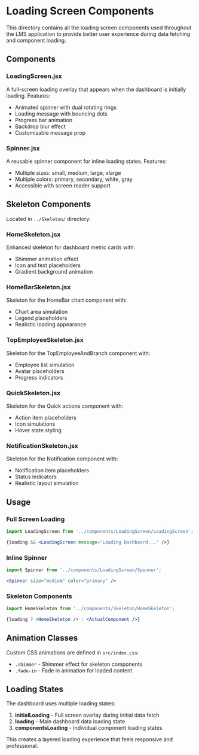 # Loading Screen Components

This directory contains all the loading screen components used throughout the LMS application to provide better user experience during data fetching and component loading.

## Components

### LoadingScreen.jsx
A full-screen loading overlay that appears when the dashboard is initially loading. Features:
- Animated spinner with dual rotating rings
- Loading message with bouncing dots
- Progress bar animation
- Backdrop blur effect
- Customizable message prop

### Spinner.jsx
A reusable spinner component for inline loading states. Features:
- Multiple sizes: small, medium, large, xlarge
- Multiple colors: primary, secondary, white, gray
- Accessible with screen reader support

## Skeleton Components

Located in `../Skeleton/` directory:

### HomeSkeleton.jsx
Enhanced skeleton for dashboard metric cards with:
- Shimmer animation effect
- Icon and text placeholders
- Gradient background animation

### HomeBarSkeleton.jsx
Skeleton for the HomeBar chart component with:
- Chart area simulation
- Legend placeholders
- Realistic loading appearance

### TopEmployeeSkeleton.jsx
Skeleton for the TopEmployeeAndBranch component with:
- Employee list simulation
- Avatar placeholders
- Progress indicators

### QuickSkeleton.jsx
Skeleton for the Quick actions component with:
- Action item placeholders
- Icon simulations
- Hover state styling

### NotificationSkeleton.jsx
Skeleton for the Notification component with:
- Notification item placeholders
- Status indicators
- Realistic layout simulation

## Usage

### Full Screen Loading
```jsx
import LoadingScreen from '../components/LoadingScreen/LoadingScreen';

{loading && <LoadingScreen message="Loading Dashboard..." />}
```

### Inline Spinner
```jsx
import Spinner from '../components/LoadingScreen/Spinner';

<Spinner size="medium" color="primary" />
```

### Skeleton Components
```jsx
import HomeSkeleton from '../components/Skeleton/HomeSkeleton';

{loading ? <HomeSkeleton /> : <ActualComponent />}
```

## Animation Classes

Custom CSS animations are defined in `src/index.css`:

- `.shimmer` - Shimmer effect for skeleton components
- `.fade-in` - Fade in animation for loaded content

## Loading States

The dashboard uses multiple loading states:

1. **initialLoading** - Full screen overlay during initial data fetch
2. **loading** - Main dashboard data loading state
3. **componentsLoading** - Individual component loading states

This creates a layered loading experience that feels responsive and professional.
